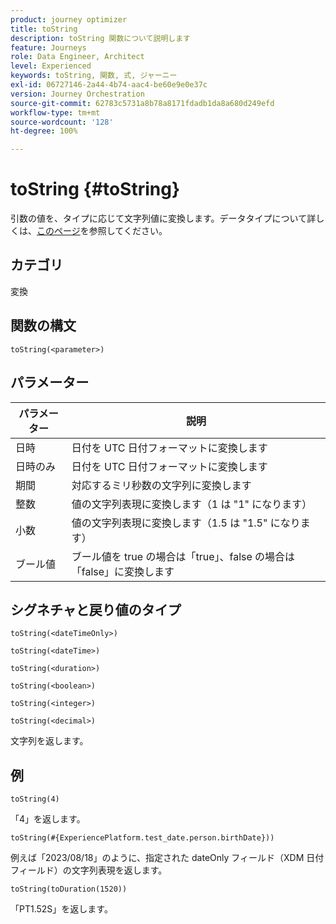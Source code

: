 ```yaml
---
product: journey optimizer
title: toString
description: toString 関数について説明します
feature: Journeys
role: Data Engineer, Architect
level: Experienced
keywords: toString, 関数, 式, ジャーニー
exl-id: 06727146-2a44-4b74-aac4-be60e9e0e37c
version: Journey Orchestration
source-git-commit: 62783c5731a8b78a8171fdadb1da8a680d249efd
workflow-type: tm+mt
source-wordcount: '128'
ht-degree: 100%

---
```


# toString {#toString}

引数の値を、タイプに応じて文字列値に変換します。データタイプについて詳しくは、[このページ](../expression/data-types.md)を参照してください。

## カテゴリ

変換

## 関数の構文

`toString(<parameter>)`

## パラメーター

| パラメーター | 説明 |
|--- |--- |
| 日時 | 日付を UTC 日付フォーマットに変換します |
| 日時のみ | 日付を UTC 日付フォーマットに変換します |
| 期間 | 対応するミリ秒数の文字列に変換します |
| 整数 | 値の文字列表現に変換します（1 は &quot;1&quot; になります） |
| 小数 | 値の文字列表現に変換します（1.5 は &quot;1.5&quot; になります） |
| ブール値 | ブール値を true の場合は「true」、false の場合は「false」に変換します |

## シグネチャと戻り値のタイプ

`toString(<dateTimeOnly>)`

`toString(<dateTime>)`

`toString(<duration>)`

`toString(<boolean>)`

`toString(<integer>)`

`toString(<decimal>)`

文字列を返します。

## 例

`toString(4)`

「4」を返します。

`toString(#{ExperiencePlatform.test_date.person.birthDate}))`

例えば「2023/08/18」のように、指定された dateOnly フィールド（XDM 日付フィールド）の文字列表現を返します。

`toString(toDuration(1520))`

「PT1.52S」を返します。
